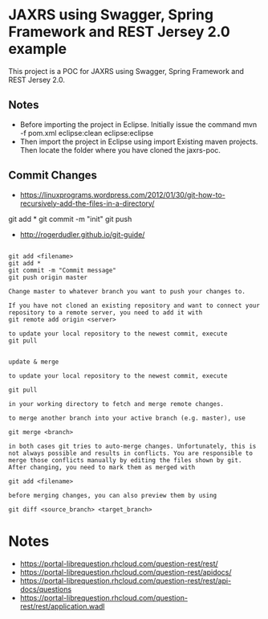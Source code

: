 JAXRS using Swagger, Spring Framework and REST Jersey 2.0 example
=================
This project is a POC for JAXRS using Swagger, Spring Framework and REST Jersey 2.0.

Notes
-------------

* Before importing the project in Eclipse. Initially issue the command mvn -f pom.xml eclipse:clean eclipse:eclipse
* Then import the project in Eclipse using import Existing maven projects. Then locate the folder where you have cloned the jaxrs-poc.


Commit Changes
--------------

* https://linuxprograms.wordpress.com/2012/01/30/git-how-to-recursively-add-the-files-in-a-directory/

git add *
git commit -m "init"
git push

* http://rogerdudler.github.io/git-guide/

```

git add <filename>
git add *
git commit -m "Commit message"
git push origin master

Change master to whatever branch you want to push your changes to.

If you have not cloned an existing repository and want to connect your repository to a remote server, you need to add it with
git remote add origin <server>

to update your local repository to the newest commit, execute 
git pull


update & merge

to update your local repository to the newest commit, execute 

git pull

in your working directory to fetch and merge remote changes.

to merge another branch into your active branch (e.g. master), use

git merge <branch>

in both cases git tries to auto-merge changes. Unfortunately, this is not always possible and results in conflicts. You are responsible to merge those conflicts manually by editing the files shown by git. After changing, you need to mark them as merged with

git add <filename>

before merging changes, you can also preview them by using

git diff <source_branch> <target_branch>

```

Notes
========
* https://portal-librequestion.rhcloud.com/question-rest/rest/
* https://portal-librequestion.rhcloud.com/question-rest/apidocs/
* https://portal-librequestion.rhcloud.com/question-rest/rest/api-docs/questions
* https://portal-librequestion.rhcloud.com/question-rest/rest/application.wadl

